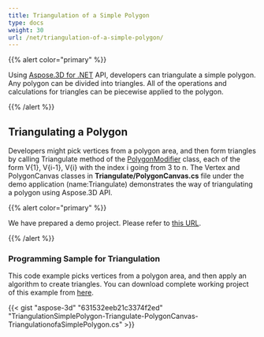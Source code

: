 ```yaml
---
title: Triangulation of a Simple Polygon
type: docs
weight: 30
url: /net/triangulation-of-a-simple-polygon/
---
```


{{% alert color="primary" %}}

Using [Aspose.3D for .NET](https://products.aspose.com/3d/net/) API, developers can triangulate a simple polygon. Any polygon can be divided into triangles. All of the operations and calculations for triangles can be piecewise applied to the polygon.

{{% /alert %}}
## **Triangulating a Polygon**
Developers might pick vertices from a polygon area, and then form triangles by calling Triangulate method of the [PolygonModifier](http://www.aspose.com/api/net/3d/aspose.threed.entities/polygonmodifier) class, each of the form V{1}, V{i-1}, V{i} with the index i going from 3 to n. The Vertex and PolygonCanvas classes in **Triangulate/PolygonCanvas.cs** file under the demo application (name:Triangulate) demonstrates the way of triangulating a polygon using Aspose.3D API.

{{% alert color="primary" %}}

We have prepared a demo project. Please refer to [this URL](https://github.com/aspose-3d/Aspose.3D-for-.NET/tree/master/Demos).

{{% /alert %}}
### **Programming Sample for Triangulation**
This code example picks vertices from a polygon area, and then apply an algorithm to create triangles. You can download complete working project of this example from [here](https://github.com/aspose-3d/Aspose.3D-for-.NET/).

{{< gist "aspose-3d" "631532eeb21c3374f2ed" "TriangulationSimplePolygon-Triangulate-PolygonCanvas-TriangulationofaSimplePolygon.cs" >}}
